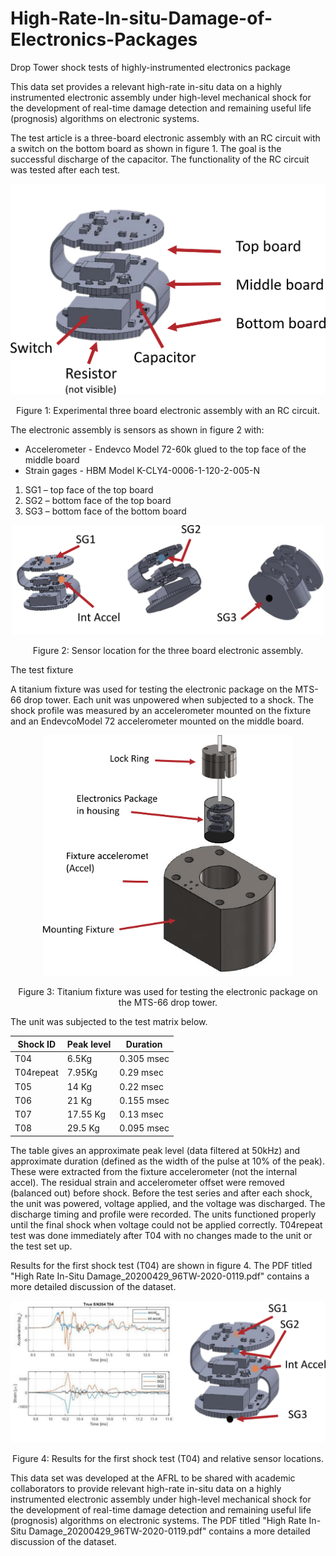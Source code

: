 # High-Rate-In-situ-Damage-of-Electronics-Packages
Drop Tower shock tests of highly-instrumented electronics package

This data set provides a relevant high-rate in-situ data on a highly instrumented electronic assembly under high-level mechanical shock for the development of real-time damage detection and remaining useful life (prognosis) algorithms on electronic systems.

The test article is a three-board electronic assembly with an RC circuit with a switch on the bottom board as shown in figure 1. The goal is the successful discharge of the capacitor. The functionality of the RC circuit was tested after each test.


<p align="center">
<img src="images/figure_1.png" alt="drawing" width="600"/>
</p>
<p align="center">
Figure 1: Experimental three board electronic assembly with an RC circuit.
</p>

The electronic assembly is sensors as shown in figure 2 with:
* Accelerometer - Endevco Model 72-60k glued to the top face of the middle board
* Strain gages - HBM Model K-CLY4-0006-1-120-2-005-N
1. SG1 – top face of the top board
1. SG2 – bottom face of the top board
1. SG3 – bottom face of the bottom board

<p align="center">
<img src="images/figure_2.png" alt="drawing" width="500"/>
</p>
<p align="center">
Figure 2: Sensor location for the three board electronic assembly.
</p>

The test fixture 

A titanium fixture was used for testing the electronic package on the MTS-66 drop tower. Each unit was unpowered when subjected to a shock. The shock profile was measured by an accelerometer mounted on the fixture and an EndevcoModel 72 accelerometer mounted on the middle board.

<p align="center">
<img src="images/figure_3.png" alt="drawing" width="400"/>
</p>
<p align="center">
Figure 3: Titanium fixture was used for testing the electronic package on the MTS-66 drop tower.
</p>

The unit was subjected to the test matrix below.

| Shock ID     | Peak level | Duration |
| ----------- | ----------- | ----------- |
| T04 | 6.5Kg | 0.305 msec
| T04repeat | 7.95Kg | 0.29 msec
| T05 | 14 Kg | 0.22 msec
| T06 | 21 Kg | 0.155 msec
| T07 | 17.55 Kg | 0.13 msec
| T08 | 29.5 Kg | 0.095 msec


The table gives an approximate peak level (data filtered at 50kHz) and approximate duration (defined as the width of the pulse at 10% of the peak). These were extracted from the fixture accelerometer (not the internal accel). The residual strain and accelerometer offset were removed (balanced out) before shock. Before the test series and after each shock, the unit was powered, voltage applied, and the voltage was discharged. The discharge timing and profile were recorded. The units
functioned properly until the final shock when voltage could not be applied correctly. T04repeat test was done immediately after T04 with no changes made to the unit or the test set up.

Results for the first shock test (T04) are shown in figure 4. The PDF titled "High Rate In-Situ Damage_20200429_96TW-2020-0119.pdf" contains a more detailed discussion of the dataset.

<p align="center">
<img src="images/figure_4.png" alt="drawing" width="600"/>
</p>
<p align="center">
Figure 4: Results for the first shock test (T04) and relative sensor locations.
</p>

This data set was developed at the AFRL to be shared with academic collaborators to provide relevant high-rate in-situ data on a highly instrumented electronic assembly under high-level mechanical shock for the development of real-time damage detection and remaining useful life (prognosis) algorithms on electronic systems. The PDF titled "High Rate In-Situ Damage_20200429_96TW-2020-0119.pdf" contains a more detailed discussion of the dataset. 










